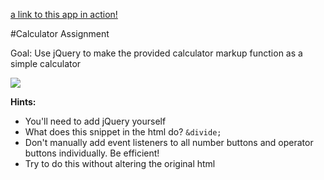 [a link to this app in action!](http://emoreno619.github.io/jquery-calculator/)

#Calculator Assignment

Goal: Use jQuery to make the provided calculator markup function as a simple calculator

![](http://i.gyazo.com/be1690103f5fb61e690024030b5a80b5.gif)

**Hints:**

* You'll need to add jQuery yourself
* What does this snippet in the html do? `&divide;`
* Don't manually add event listeners to all number buttons and operator buttons individually.  Be efficient!
* Try to do this without altering the original html
